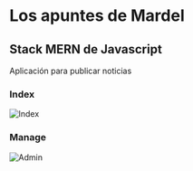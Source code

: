 # Los apuntes de Mardel
## Stack MERN de Javascript
Aplicación para publicar noticias

### Index
![Index](https://user-images.githubusercontent.com/46910469/54885319-d9312800-4e48-11e9-98f2-5b678b6c5dd5.png)

### Manage
![Admin](https://user-images.githubusercontent.com/46910469/54885351-3927ce80-4e49-11e9-8a66-7da33f1eddd3.png)
